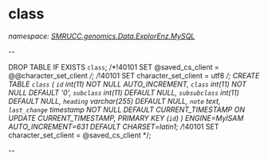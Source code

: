 ﻿# class
_namespace: [SMRUCC.genomics.Data.ExplorEnz.MySQL](./index.md)_

--
 
 DROP TABLE IF EXISTS `class`;
 /*!40101 SET @saved_cs_client = @@character_set_client */;
 /*!40101 SET character_set_client = utf8 */;
 CREATE TABLE `class` (
 `id` int(11) NOT NULL AUTO_INCREMENT,
 `class` int(11) NOT NULL DEFAULT '0',
 `subclass` int(11) DEFAULT NULL,
 `subsubclass` int(11) DEFAULT NULL,
 `heading` varchar(255) DEFAULT NULL,
 `note` text,
 `last_change` timestamp NOT NULL DEFAULT CURRENT_TIMESTAMP ON UPDATE CURRENT_TIMESTAMP,
 PRIMARY KEY (`id`)
 ) ENGINE=MyISAM AUTO_INCREMENT=631 DEFAULT CHARSET=latin1;
 /*!40101 SET character_set_client = @saved_cs_client */;
 
 --




